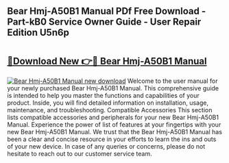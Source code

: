 ## Bear Hmj-A50B1 Manual PDf Free Download - Part-kB0 Service Owner Guide - User Repair Edition U5n6p

# <h2><a href="http://bc41462.oget.top/?id=Bear+Hmj-A50B1+Manual">🔗Download New 👉🔴 Bear Hmj-A50B1 Manual</a></h2>

[![Bear Hmj-A50B1 Manual new download](https://i.imgur.com/5g1atiW.png)](http://bc41462.oget.top/?id=Bear+Hmj-A50B1+Manual)
Welcome to the user manual for your newly purchased Bear Hmj-A50B1 Manual. This comprehensive guide is intended to help you master the functions and capabilities of your product. Inside, you will find detailed information on installation, usage, maintenance, and troubleshooting. Compatible Accessories This section lists compatible accessories and peripherals for your new Bear Hmj-A50B1 Manual. Experience the power of list of features at your fingertips with your new Bear Hmj-A50B1 Manual. We trust that the Bear Hmj-A50B1 Manual has been a clear and concise resource in your efforts to learn the ins and outs of your new device. In case of any queries or concerns, please do not hesitate to reach out to our customer service team.
